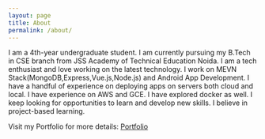 ```yaml
---
layout: page
title: About
permalink: /about/
---
```


I am a 4th-year undergraduate student. I am currently pursuing my B.Tech in CSE branch from JSS Academy of Technical Education Noida. I am a tech enthusiast and love working on the latest technology. I work on MEVN Stack(MongoDB,Express,Vue.js,Node.js) and Android App Development. I have a handful of experience on deploying apps on servers both cloud and local. I have experience on AWS and GCE. I have explored docker as well. I keep looking for opportunities to learn and develop new skills. I believe in project-based learning.

Visit my Portfolio for more details:
[Portfolio](http://shobhitagarwal.me/)
